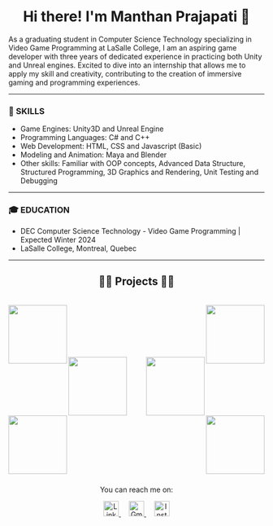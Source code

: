 <h1 align="center">Hi there! I'm Manthan Prajapati 👋</h1>


As a graduating student in Computer Science Technology specializing in Video Game Programming at LaSalle College, I am
an aspiring game developer with three years of dedicated experience in practicing both Unity and Unreal engines. Excited
to dive into an internship that allows me to apply my skill and creativity, contributing to the creation of immersive gaming and
programming experiences.

<hr>

### 🚀 SKILLS

- Game Engines: Unity3D and Unreal Engine
- Programming Languages: C# and C++
- Web Development: HTML, CSS and Javascript (Basic)
- Modeling and Animation: Maya and Blender
- Other skills: Familiar with OOP concepts, Advanced Data Structure, Structured Programming, 3D Graphics and Rendering, Unit Testing and Debugging

<hr>

### 🎓 EDUCATION

- DEC Computer Science Technology - Video Game Programming     |     Expected Winter 2024           
- LaSalle College, Montreal, Quebec  

<hr>

<h2 align="center">👨‍💻 Projects 👨‍💻</h2>
<br>
<div width="100%" align="center">
  <a align="left" href="https://github.com/Manthan8567/Zombie-Survival-Game" title="Zombie Survival Game">
    <img align="left" height="115" src="https://github-readme-stats.vercel.app/api/pin/?username=Manthan8567&repo=Zombie-Survival-Game&theme=react&border_color=61dafb&border_radius=11">
</a>
  <a align="right" href="https://github.com/Manthan8567/IMI-Run" title="IMI Run">
    <img align="right" height="115" src="https://github-readme-stats.vercel.app/api/pin/?username=Manthan8567&repo=IMI-Run&theme=react&border_color=61dafb&border_radius=10">
  </a>
</div>
<br/><br/><br/><br/><br/><br/>
<div width="100%" align="center">
  <a align="left" href="https://github.com/Manthan8567/INCOKO_" title="Cosmic Ranger">
    <img align="left" height="115" src="https://github-readme-stats.vercel.app/api/pin/?username=Manthan8567&repo=INCOKO_&theme=react&border_color=61dafb&border_radius=10">
  </a>
  <a align="right" href="https://github.com/Manthan8567/Cinema-Ticket-Booking-System" title="Cinema Ticket Booking System">
    <img align="right" height="115" src="https://github-readme-stats.vercel.app/api/pin/?username=Manthan8567&repo=Cinema-Ticket-Booking-System&theme=react&border_color=61dafb&border_radius=10">
  </a>
</div>
<br/><br/><br/><br/><br/><br/>
<div width="100%" align="center">
  <a align="left" href="https://github.com/Manthan8567/Student-Record-Management-System" title="Student Record Management System">
    <img align="left" height="115" src="https://github-readme-stats.vercel.app/api/pin/?username=Manthan8567&repo=Student-Record-Management-System&theme=react&border_color=61dafb&border_radius=10">
  </a>
  <a align="right" href="https://github.com/Manthan8567/Scientific-Calculator-Windows-Application" title="Scientific Calculator">
    <img align="right" height="115" src="https://github-readme-stats.vercel.app/api/pin/?username=Manthan8567&repo=Scientific-Calculator-Windows-Application&theme=react&border_color=61dafb&border_radius=10">
  </a>
</div>
<br/><br/><br/><br/><br/><br/><br/><br/>


<p align="center">
  You can reach me on:
</p>

<p align="center">
  <a href="https://linkedin.com/in/manthan8567">
    <img src="https://raw.githubusercontent.com/rahuldkjain/github-profile-readme-generator/master/src/images/icons/Social/linked-in-alt.svg" alt="LinkedIn" height="30" />
</a>&nbsp;&nbsp;&nbsp;
  <a href="mailto:manthan7393@gmail.com">
    <img src="https://upload.wikimedia.org/wikipedia/commons/thumb/7/7e/Gmail_icon_%282020%29.svg/1200px-Gmail_icon_%282020%29.svg.png" alt="Gmail" height="30" />
</a>&nbsp;&nbsp;&nbsp;
  <a href="https://instagram.com/Manthan.78">
    <img src="https://raw.githubusercontent.com/rahuldkjain/github-profile-readme-generator/master/src/images/icons/Social/instagram.svg" alt="Instagram" height="30" />
  </a>
</p>

